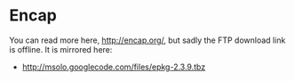 # Encap #

You can read more here, http://encap.org/, but sadly the FTP download link is offline. It is mirrored here:

  * http://msolo.googlecode.com/files/epkg-2.3.9.tbz